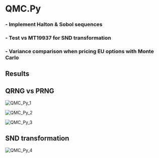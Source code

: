 # QMC.Py

### - Implement Halton & Sobol sequences
### - Test vs MT19937 for SND transformation
### - Variance comparison when pricing EU options with Monte Carlo


## Results

## QRNG vs PRNG

![QMC_Py_1](https://user-images.githubusercontent.com/56386159/142758970-95fb43ab-5ba7-4b91-ab8f-89df73aab7b2.PNG)

![QMC_Py_2](https://user-images.githubusercontent.com/56386159/142759170-9fee72c4-1a6e-43fa-9e83-74a0bfa844e3.PNG)

![QMC_Py_3](https://user-images.githubusercontent.com/56386159/142759019-11f9bede-980f-41ef-9a8c-ab431263a276.PNG)


## SND transformation

![QMC_Py_4](https://user-images.githubusercontent.com/56386159/142758925-ce36c7a1-e6f6-4948-89c6-7b1569774a85.PNG)
